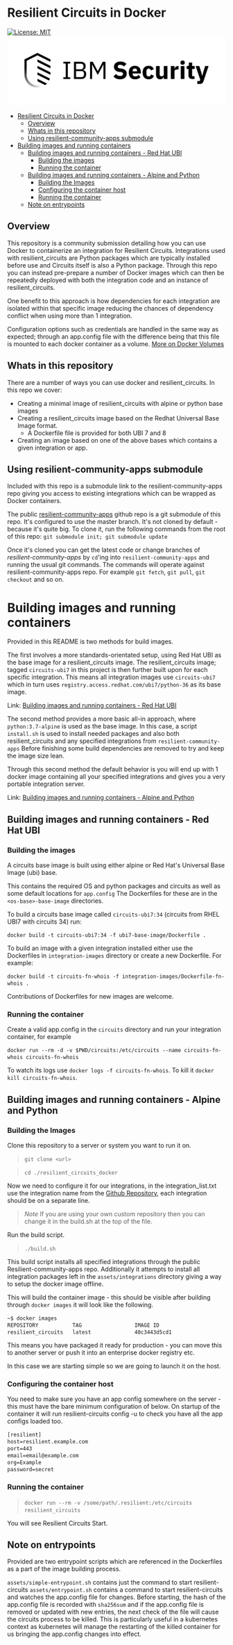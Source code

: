# Resilient Circuits in Docker
[![License: MIT](https://img.shields.io/badge/License-MIT-yellow.svg)](https://opensource.org/licenses/MIT)
![IBM Security](./assets/IBM_Security_lockup_pos_RGB.png)


- [Resilient Circuits in Docker](#resilient-circuits-in-docker)
  - [Overview](#overview)
  - [Whats in this repository](#whats-in-this-repository)
  - [Using resilient-community-apps submodule](#using-resilient-community-apps-submodule)
- [Building images and running containers](#building-images-and-running-containers)
  - [Building images and running containers - Red Hat UBI](#building-images-and-running-containers---red-hat-ubi)
    - [Building the images](#building-the-images)
    - [Running the container](#running-the-container)
  - [Building images and running containers - Alpine and Python](#building-images-and-running-containers---alpine-and-python)
    - [Building the Images](#building-the-images-1)
    - [Configuring the container host](#configuring-the-container-host)
    - [Running the container](#running-the-container-1)
  - [Note on entrypoints](#note-on-entrypoints)

## Overview
This repository is a community submission detailing how you can use Docker to containerize an integration for Resilient Circuits. 
Integrations used with resilient_circuits are Python packages which are typically installed before use and Circuits itself is also a Python package. 
Through this repo you can instead pre-prepare a number of Docker images which can then be repeatedly deployed with both the integration code and an instance of resilient_circuits.

One benefit to this approach is how dependencies for each integration are isolated within that specific image reducing the chances of dependency conflict when using more than 1 integration.

Configuration options such as credentials are handled in the same way as expected; through an app.config file with the difference being that this file is mounted to each docker container as a volume. [More on Docker Volumes](https://docs.docker.com/storage/volumes/)


## Whats in this repository 

There are a number of ways you can use docker and resilient_circuits. In this repo we cover: 

+ Creating a minimal image of resilient_circuits with alpine or python base images
+ Creating a resilient_circuits image based on the Redhat Universal Base Image format. 
  - A Dockerfile file is provided for both UBI 7 and 8
+ Creating an image based on one of the above bases which contains a given integration or app.


## Using resilient-community-apps submodule
Included with this repo is a submodule link to the resilient-community-apps repo giving you access to existing integrations which can be wrapped as Docker containers.

The public [resilient-community-apps](https://github.com/ibmresilient/resilient-community-apps) github repo is a git submodule of this repo.
It's configured to use the master branch.
It's not cloned by default - because it's quite big. 
To clone it, run the following commands from the root of this repo: `git submodule init; git submodule update`

Once it's cloned you can get the latest code or change branches of _resilient-community-apps_ by `cd`'ing into `resilient-community-apps` and running the usual git commands.
The commands will operate against resilient-community-apps repo.  For example `git fetch`, `git pull`, `git checkout` and so on.

# Building images and running containers
Provided in this README is two methods for build images. 

The first involves a more standards-orientated setup, using Red Hat UBI as the base image for a resilient_circuits image.
The resilient_circuits image; tagged `circuits-ubi7` in this project is then further built upon for each specific integration. 
This means all integration images use `circuits-ubi7` which in turn uses `registry.access.redhat.com/ubi7/python-36` as its base image.

Link: [Building images and running containers - Red Hat UBI](#building-images-and-running-containers---red-hat-ubi)

The second method provides a more basic all-in approach, where `python:3.7-alpine` is used as the base image.
In this case, a script `install.sh` is used to install needed packages and also both resilient_circuits and any specified integrations from `resilient-community-apps`
Before finishing some build dependencies are removed to try and keep the image size lean.

Through this second method the default behavior is you will end up with 1 docker image containing all your specified integrations and gives you a very portable integration server.

Link: [Building images and running containers - Alpine and Python](#building-images-and-running-containers---alpine-and-python)



## Building images and running containers - Red Hat UBI 
### Building the images 

A circuits base image is built using either alpine or Red Hat's Universal Base Image (ubi) base.

This contains the required OS and python packages and circuits as well as some default locations for `app.config`
The Dockerfiles for these are in the `<os-base>-base-image` directories.

To build a circuits base image called `circuits-ubi7:34` (circuits from RHEL UBI7 with circuits 34) run:
```
docker build -t circuits-ubi7:34 -f ubi7-base-image/Dockerfile .
```

To build an image with a given integration installed either use the Dockerfiles in `integration-images` directory or
create a new Dockerfile.  For example: 

```
docker build -t circuits-fn-whois -f integration-images/Dockerfile-fn-whois .
```

Contributions of Dockerfiles for new images are welcome.

### Running the container
Create a valid app.config in the `circuits` directory and run your integration container, for example
```
docker run --rm -d -v $PWD/circuits:/etc/circuits --name circuits-fn-whois circuits-fn-whois
```
To watch its logs use `docker logs -f circuits-fn-whois`.  To kill it `docker kill circuits-fn-whois`.

## Building images and running containers - Alpine and Python
 
### Building the Images 

Clone this repository to a server or system you want to run it on. 

>`git clone <url>`

>`cd ./resilient_circuits_docker`

Now we need to configure it for our integrations, in the integration_list.txt use the integration name from the [Github Repository](https://github.com/ibmresilient/resilient-community-apps), each integration should be on a separate line. 

>_Note_ If you are using your own custom repository then you can change it in the build.sh at the top of the file.

Run the build script.

>`./build.sh`

This build script installs all specified integrations through the public Resilient-community-apps repo. Additionally it attempts to install all integration packages left in the `assets/integrations` directory giving a way to setup the docker image offline.

This will build the container image - this should be visible after building through `docker images` it will look like the following. 

```
~$ docker images
REPOSITORY           TAG                 IMAGE ID
resilient_circuits   latest              40c3443d5cd1    
```

This means you have packaged it ready for production - you can move this to another server or push it into an enterprise docker registry etc. 

In this case we are starting simple so we are going to launch it on the host. 

### Configuring the container host 

You need to make sure you have an app config somewhere on the server - this must have the bare minimum configuration of below. On startup of the container it will run resilient-circuits config -u to check you have all the app configs loaded too. 

```
[resilient]
host=resilient.example.com
port=443
email=email@example.com
org=Example
password=secret
```

### Running the container 

>`docker run --rm -v /some/path/.resilient:/etc/circuits resilient_circuits`

You will see Resilient Circuits Start. 

## Note on entrypoints

Provided are two entrypoint scripts which are referenced in the Dockerfiles as a part of the image building process. 

`assets/simple-entrypoint.sh` contains just the command to start resilient-circuits
`assets/entrypoint.sh` contains a command to start resilient-circuits and watches the app.config file for changes. 
Before starting, the hash of the app.config file is recorded with `sha256sum` and if the app.config file is removed or updated with new entries, the next check of the file will cause the circuits process to be killed. This is particularly useful in a kubernetes context as kubernetes will manage the restarting of the killed container for us bringing the app.config changes into effect.